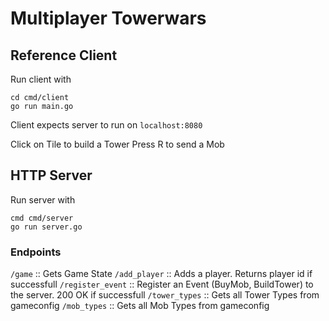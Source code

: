# Multiplayer Towerwars


## Reference Client
Run client with
``` 
cd cmd/client
go run main.go
``` 

Client expects server to run on `localhost:8080`

Click on Tile to build a Tower
Press R to send a Mob

## HTTP Server
Run server with

``` 
cmd cmd/server
go run server.go
``` 

### Endpoints

`/game` :: Gets Game State
`/add_player` :: Adds a player. Returns player id if successfull
`/register_event` :: Register an Event (BuyMob, BuildTower) to the server. 200 OK if successfull
`/tower_types` :: Gets all Tower Types from gameconfig
`/mob_types` :: Gets all Mob Types from gameconfig